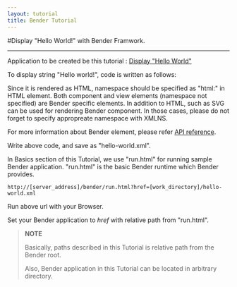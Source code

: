 ```yaml
---
layout: tutorial
title: Bender Tutorial
---
```

#Display "Hello World!" with Bender Framwork.

-----
Application to be created be this tutorial : [Display "Hello World"](../../run.html?href=docs/tutorial/hello-world.xml)

To display string  "Hello world!", code is written as follows:


<blockquote class="code">
</blockquote>
<script src="../../flexo.js">
</script>
<script>
flexo.ez_xhr("hello-world.xml", { responsType: "text" }, function (req) {
  document.querySelector("blockquote").appendChild(flexo.$pre(req.response));
});
</script>

Since it is rendered as HTML, namespace should be specified as "html:" in HTML element.
Both component and view elements (namespace not specified) are Bender specific elements.
In addition to HTML, such as SVG can be used for rendering Bender component. In those cases, please do not forget to specify appropreate namespace with XMLNS.

For more information about Bender element, please refer [API reference](../reference/reference.html).

Write above code, and save as "hello-world.xml".

In Basics section of this Tutorial, we use "run.html" for
running sample Bender application.
"run.html" is the basic Bender runtime which Bender provides.

    http://[server_address]/bender/run.html?href=[work_directory]/hello-world.xml

Run above url with your Browser.

Set your Bender application to *href* with relative path from "run.html".

> __NOTE__
>
> Basically, paths described in this Tutorial is relative path
> from the Bender root.
>
> Also, Bender application in this Tutorial can be located in arbitrary
> directory.

